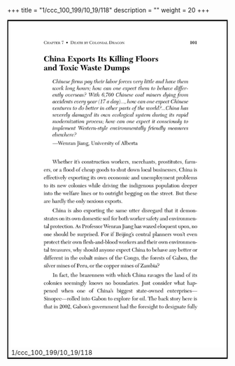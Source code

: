 +++
title = "1/ccc_100_199/10_19/118"
description = ""
weight = 20
+++

<table style="border:2px solid black;max-width:800px;max-height:800px;" 
><tr><td><img class="center-fit-jpg"
src="/jpg_/out_jpg_dbc_118.jpg"  >1/ccc_100_199/10_19/118</img></td></tr></table>